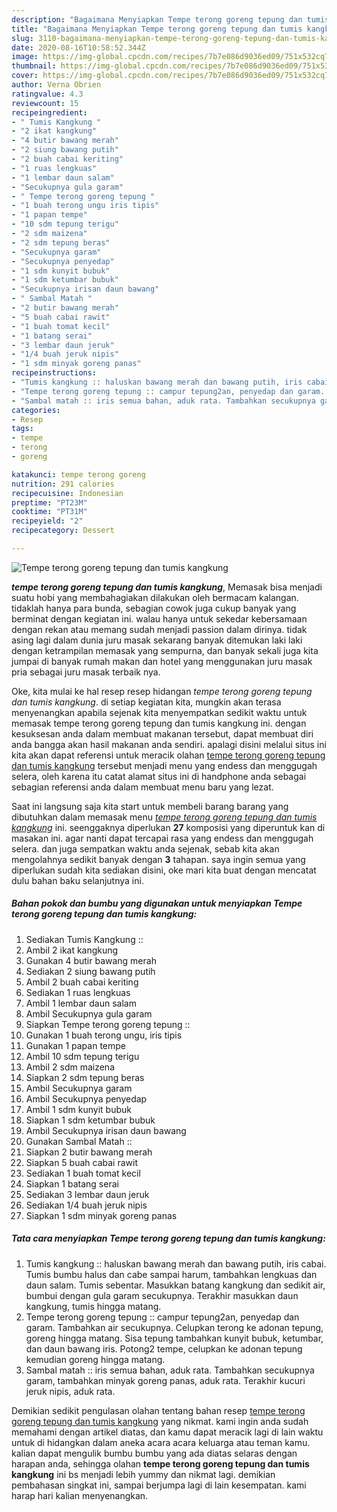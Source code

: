 ```yaml
---
description: "Bagaimana Menyiapkan Tempe terong goreng tepung dan tumis kangkung yang Lezat"
title: "Bagaimana Menyiapkan Tempe terong goreng tepung dan tumis kangkung yang Lezat"
slug: 3110-bagaimana-menyiapkan-tempe-terong-goreng-tepung-dan-tumis-kangkung-yang-lezat
date: 2020-08-16T10:58:52.344Z
image: https://img-global.cpcdn.com/recipes/7b7e086d9036ed09/751x532cq70/tempe-terong-goreng-tepung-dan-tumis-kangkung-foto-resep-utama.jpg
thumbnail: https://img-global.cpcdn.com/recipes/7b7e086d9036ed09/751x532cq70/tempe-terong-goreng-tepung-dan-tumis-kangkung-foto-resep-utama.jpg
cover: https://img-global.cpcdn.com/recipes/7b7e086d9036ed09/751x532cq70/tempe-terong-goreng-tepung-dan-tumis-kangkung-foto-resep-utama.jpg
author: Verna Obrien
ratingvalue: 4.3
reviewcount: 15
recipeingredient:
- " Tumis Kangkung "
- "2 ikat kangkung"
- "4 butir bawang merah"
- "2 siung bawang putih"
- "2 buah cabai keriting"
- "1 ruas lengkuas"
- "1 lembar daun salam"
- "Secukupnya gula garam"
- " Tempe terong goreng tepung "
- "1 buah terong ungu iris tipis"
- "1 papan tempe"
- "10 sdm tepung terigu"
- "2 sdm maizena"
- "2 sdm tepung beras"
- "Secukupnya garam"
- "Secukupnya penyedap"
- "1 sdm kunyit bubuk"
- "1 sdm ketumbar bubuk"
- "Secukupnya irisan daun bawang"
- " Sambal Matah "
- "2 butir bawang merah"
- "5 buah cabai rawit"
- "1 buah tomat kecil"
- "1 batang serai"
- "3 lembar daun jeruk"
- "1/4 buah jeruk nipis"
- "1 sdm minyak goreng panas"
recipeinstructions:
- "Tumis kangkung :: haluskan bawang merah dan bawang putih, iris cabai. Tumis bumbu halus dan cabe sampai harum, tambahkan lengkuas dan daun salam. Tumis sebentar. Masukkan batang kangkung dan sedikit air, bumbui dengan gula garam secukupnya. Terakhir masukkan daun kangkung, tumis hingga matang."
- "Tempe terong goreng tepung :: campur tepung2an, penyedap dan garam. Tambahkan air secukupnya. Celupkan terong ke adonan tepung, goreng hingga matang. Sisa tepung tambahkan kunyit bubuk, ketumbar, dan daun bawang iris. Potong2 tempe, celupkan ke adonan tepung kemudian goreng hingga matang."
- "Sambal matah :: iris semua bahan, aduk rata. Tambahkan secukupnya garam, tambahkan minyak goreng panas, aduk rata. Terakhir kucuri jeruk nipis, aduk rata."
categories:
- Resep
tags:
- tempe
- terong
- goreng

katakunci: tempe terong goreng 
nutrition: 291 calories
recipecuisine: Indonesian
preptime: "PT23M"
cooktime: "PT31M"
recipeyield: "2"
recipecategory: Dessert

---
```



![Tempe terong goreng tepung dan tumis kangkung](https://img-global.cpcdn.com/recipes/7b7e086d9036ed09/751x532cq70/tempe-terong-goreng-tepung-dan-tumis-kangkung-foto-resep-utama.jpg)

<b><i>tempe terong goreng tepung dan tumis kangkung</i></b>, Memasak bisa menjadi suatu hobi yang membahagiakan dilakukan oleh bermacam kalangan. tidaklah hanya para bunda, sebagian cowok juga cukup banyak yang berminat dengan kegiatan ini. walau hanya untuk sekedar kebersamaan dengan rekan atau memang sudah menjadi passion dalam dirinya. tidak asing lagi dalam dunia juru masak sekarang banyak ditemukan laki laki dengan ketrampilan memasak yang sempurna, dan banyak sekali juga kita jumpai di banyak rumah makan dan hotel yang menggunakan juru masak pria sebagai juru masak terbaik nya.



Oke, kita mulai ke hal resep resep hidangan <i>tempe terong goreng tepung dan tumis kangkung</i>. di setiap kegiatan kita, mungkin akan terasa menyenangkan apabila sejenak kita menyempatkan sedikit waktu untuk memasak tempe terong goreng tepung dan tumis kangkung ini. dengan kesuksesan anda dalam membuat makanan tersebut, dapat membuat diri anda bangga akan hasil makanan anda sendiri. apalagi disini melalui situs ini kita akan dapat referensi untuk meracik olahan <u>tempe terong goreng tepung dan tumis kangkung</u> tersebut menjadi menu yang endess dan menggugah selera, oleh karena itu catat alamat situs ini di handphone anda sebagai sebagian referensi anda dalam membuat menu baru yang lezat.


Saat ini langsung saja kita start untuk membeli barang barang yang dibutuhkan dalam memasak menu <u><i>tempe terong goreng tepung dan tumis kangkung</i></u> ini. seenggaknya diperlukan <b>27</b> komposisi yang diperuntuk kan di masakan ini. agar nanti dapat tercapai rasa yang endess dan menggugah selera. dan juga sempatkan waktu anda sejenak, sebab kita akan mengolahnya sedikit banyak dengan <b>3</b> tahapan. saya ingin semua yang diperlukan sudah kita sediakan disini, oke mari kita buat dengan mencatat dulu bahan baku selanjutnya ini.

<!--inarticleads1-->

##### Bahan pokok dan bumbu yang digunakan untuk menyiapkan Tempe terong goreng tepung dan tumis kangkung:

1. Sediakan  Tumis Kangkung ::
1. Ambil 2 ikat kangkung
1. Gunakan 4 butir bawang merah
1. Sediakan 2 siung bawang putih
1. Ambil 2 buah cabai keriting
1. Sediakan 1 ruas lengkuas
1. Ambil 1 lembar daun salam
1. Ambil Secukupnya gula garam
1. Siapkan  Tempe terong goreng tepung ::
1. Gunakan 1 buah terong ungu, iris tipis
1. Gunakan 1 papan tempe
1. Ambil 10 sdm tepung terigu
1. Ambil 2 sdm maizena
1. Siapkan 2 sdm tepung beras
1. Ambil Secukupnya garam
1. Ambil Secukupnya penyedap
1. Ambil 1 sdm kunyit bubuk
1. Siapkan 1 sdm ketumbar bubuk
1. Ambil Secukupnya irisan daun bawang
1. Gunakan  Sambal Matah ::
1. Siapkan 2 butir bawang merah
1. Siapkan 5 buah cabai rawit
1. Sediakan 1 buah tomat kecil
1. Siapkan 1 batang serai
1. Sediakan 3 lembar daun jeruk
1. Sediakan 1/4 buah jeruk nipis
1. Siapkan 1 sdm minyak goreng panas




<!--inarticleads2-->

##### Tata cara menyiapkan Tempe terong goreng tepung dan tumis kangkung:

1. Tumis kangkung :: haluskan bawang merah dan bawang putih, iris cabai. Tumis bumbu halus dan cabe sampai harum, tambahkan lengkuas dan daun salam. Tumis sebentar. Masukkan batang kangkung dan sedikit air, bumbui dengan gula garam secukupnya. Terakhir masukkan daun kangkung, tumis hingga matang.
1. Tempe terong goreng tepung :: campur tepung2an, penyedap dan garam. Tambahkan air secukupnya. Celupkan terong ke adonan tepung, goreng hingga matang. Sisa tepung tambahkan kunyit bubuk, ketumbar, dan daun bawang iris. Potong2 tempe, celupkan ke adonan tepung kemudian goreng hingga matang.
1. Sambal matah :: iris semua bahan, aduk rata. Tambahkan secukupnya garam, tambahkan minyak goreng panas, aduk rata. Terakhir kucuri jeruk nipis, aduk rata.




Demikian sedikit pengulasan olahan tentang bahan resep <u>tempe terong goreng tepung dan tumis kangkung</u> yang nikmat. kami ingin anda sudah memahami dengan artikel diatas, dan kamu dapat meracik lagi di lain waktu untuk di hidangkan dalam aneka acara acara keluarga atau teman kamu. kalian dapat mengulik bumbu bumbu yang ada diatas selaras dengan harapan anda, sehingga olahan <b>tempe terong goreng tepung dan tumis kangkung</b> ini bs menjadi lebih yummy dan nikmat lagi. demikian pembahasan singkat ini, sampai berjumpa lagi di lain kesempatan. kami harap hari kalian menyenangkan.
